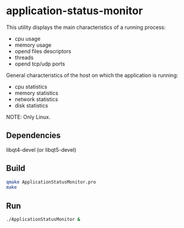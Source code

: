 # application-status-monitor

This utility displays the main characteristics of a running process:
- cpu usage
- memory usage
- opend files descriptors
- threads
- opend tcp/udp ports

General characteristics of the host on which the application is running:
- cpu statistics
- memory statistics
- network statistics
- disk statistics

NOTE: Only Linux.

## Dependencies

libqt4-devel (or libqt5-devel)

## Build

```bash
qmake ApplicationStatusMonitor.pro
make 
```

## Run

```bash
./ApplicationStatusMonitor &
```
